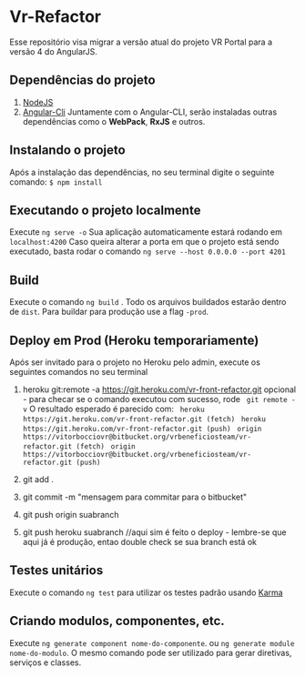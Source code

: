 Vr-Refactor
===================

Esse repositório visa migrar a versão atual do projeto VR Portal para a versão 4 do AngularJS.


Dependências do projeto
-------------

 1. [NodeJS](https://nodejs.org/en/download/)
 2. [Angular-Cli](https://github.com/angular/angular-cli)
Juntamente com o Angular-CLI, serão instaladas outras dependências como o **WebPack**, **RxJS** e outros.

Instalando o projeto
-------------
Após a instalação das dependências, no seu terminal digite o seguinte comando: `$ npm install`


Executando o projeto localmente
-------------
Execute `ng serve -o`
 Sua aplicação automaticamente estará rodando em `localhost:4200`
 Caso queira alterar a porta em que o projeto está sendo executado, basta rodar o comando `ng serve --host 0.0.0.0 --port 4201` 


Build
-------------
Execute o comando `ng build` . Todo os arquivos buildados estarão dentro de `dist`. Para buildar para produção use a flag `-prod`.

Deploy em Prod (Heroku temporariamente)
-------------
Após ser invitado para o projeto no Heroku pelo admin, execute os seguintes comandos no seu terminal
 1. heroku git:remote -a https://git.heroku.com/vr-front-refactor.git
 opcional - para checar se o comando executou com sucesso, rode ` git remote -v`
 O resultado esperado é parecido com: 
 ` heroku  https://git.heroku.com/vr-front-refactor.git (fetch)`
 ` heroku  https://git.heroku.com/vr-front-refactor.git (push)`
 ` origin  https://vitorbocciovr@bitbucket.org/vrbeneficiosteam/vr-refactor.git (fetch)`
 ` origin  https://vitorbocciovr@bitbucket.org/vrbeneficiosteam/vr-refactor.git (push)`

 2. git add .
 3. git commit -m "mensagem para commitar para o bitbucket"
 4. git push origin suabranch
 5. git push heroku suabranch //aqui sim é feito o deploy - lembre-se que aqui já é produção, entao double check se sua branch está ok
 
Testes unitários
-------------
Execute o comando `ng test` para utilizar os testes padrão usando [Karma](https://karma-runner.github.io/1.0/index.html)

Criando modulos, componentes, etc.
--------------
Execute `ng generate component nome-do-componente`.
ou `ng generate module nome-do-modulo`.
O mesmo comando pode ser utilizado para gerar diretivas, serviços e classes.
